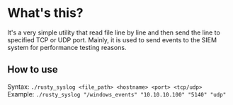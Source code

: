 # What's this?

It's a very simple utility that read file line by line and then send the line to specified TCP or UDP port. Mainly, it is used to send events to the SIEM system for performance testing reasons.

## How to use

Syntax: `./rusty_syslog <file_path> <hostname> <port> <tcp/udp>`
Example: `./rusty_syslog "/windows_events" "10.10.10.100" "5140" "udp"`
